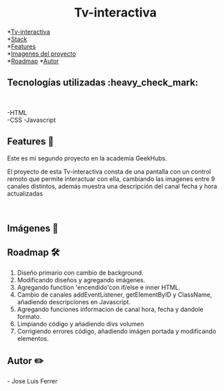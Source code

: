<h1 align="center">Tv-interactiva </h1>


*[Tv-interactiva](#Título-e-imagen-de-portada)<br>
*[Stack](#Stack)<br>
*[Features](#Features)<br>
*[Imagenes del proyecto](#Imágenes-del-proyecto)<br>
*[Roadmap](#Roadmap)
*[Autor](#Autor)<br>




<h2>Tecnologías utilizadas :heavy_check_mark:</h2><br>

-HTML<br>
-CSS
-Javascript

<h2>Features 👀</h2>
<p>Este es mi segundo proyecto en la academia GeekHubs.</p>
<p>El proyecto de esta Tv-interactiva consta de una pantalla con un control remoto que permite interactuar con ella, cambiando las imagenes entre 9 canales distintos, además muestra una descripción del canal fecha y hora actualizadas</p><br>
<p></p>



<h2>Imágenes 🎨</h2>



<h2>Roadmap 🛠️</h2>

1. Diseño primario con cambio de background.
2. Modificando diseños y agregando imágenes.
3. Agregando function 'encendido'con if/else e inner HTML.
4. Cambio de canales addEventListener, getElementByID y ClassName, añadiendo descripciones en Javascript.
5. Agregando funciones informacion de canal hora, fecha y dandole formato.
6. Limpiando código y añadiendo divs volumen
7. Corrigiendo errores código, añadiendo imágen portada y modificando elementos.

<h2>Autor ✏️</h2>
- Jose Luis Ferrer
